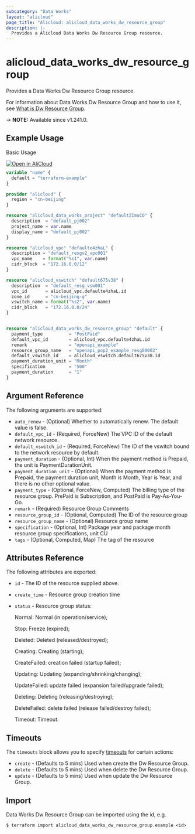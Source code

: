 ```yaml
---
subcategory: "Data Works"
layout: "alicloud"
page_title: "Alicloud: alicloud_data_works_dw_resource_group"
description: |-
  Provides a Alicloud Data Works Dw Resource Group resource.
---
```


# alicloud_data_works_dw_resource_group

Provides a Data Works Dw Resource Group resource.



For information about Data Works Dw Resource Group and how to use it, see [What is Dw Resource Group](https://www.alibabacloud.com/help/en/dataworks/developer-reference/api-dataworks-public-2024-05-18-createresourcegroup).

-> **NOTE:** Available since v1.241.0.

## Example Usage

Basic Usage

<div style="display: block;margin-bottom: 40px;"><div class="oics-button" style="float: right;position: absolute;margin-bottom: 10px;">
  <a href="https://api.aliyun.com/terraform?resource=alicloud_data_works_dw_resource_group&exampleId=290cd452-5b38-fd13-4495-3c3fb1c357b6164a772f&activeTab=example&spm=docs.r.data_works_dw_resource_group.0.290cd4525b&intl_lang=EN_US" target="_blank">
    <img alt="Open in AliCloud" src="https://img.alicdn.com/imgextra/i1/O1CN01hjjqXv1uYUlY56FyX_!!6000000006049-55-tps-254-36.svg" style="max-height: 44px; max-width: 100%;">
  </a>
</div></div>

```terraform
variable "name" {
  default = "terraform-example"
}

provider "alicloud" {
  region = "cn-beijing"
}

resource "alicloud_data_works_project" "defaultZImuCO" {
  description  = "default_pj002"
  project_name = var.name
  display_name = "default_pj002"
}

resource "alicloud_vpc" "defaulte4zhaL" {
  description = "default_resgv2_vpc001"
  vpc_name    = format("%s1", var.name)
  cidr_block  = "172.16.0.0/12"
}

resource "alicloud_vswitch" "default675v38" {
  description  = "default_resg_vsw001"
  vpc_id       = alicloud_vpc.defaulte4zhaL.id
  zone_id      = "cn-beijing-g"
  vswitch_name = format("%s2", var.name)
  cidr_block   = "172.16.0.0/24"
}


resource "alicloud_data_works_dw_resource_group" "default" {
  payment_type          = "PostPaid"
  default_vpc_id        = alicloud_vpc.defaulte4zhaL.id
  remark                = "openapi_example"
  resource_group_name   = "openapi_pop2_example_resg00002"
  default_vswitch_id    = alicloud_vswitch.default675v38.id
  payment_duration_unit = "Month"
  specification         = "500"
  payment_duration      = "1"
}
```

## Argument Reference

The following arguments are supported:
* `auto_renew` - (Optional) Whether to automatically renew. The default value is false.
* `default_vpc_id` - (Required, ForceNew) The VPC ID of the default network resource.
* `default_vswitch_id` - (Required, ForceNew) The ID of the vswitch bound to the network resource by default.
* `payment_duration` - (Optional, Int) When the payment method is Prepaid, the unit is PaymentDurationUnit.
* `payment_duration_unit` - (Optional) When the payment method is Prepaid, the payment duration unit, Month is Month, Year is Year, and there is no other optional value.
* `payment_type` - (Optional, ForceNew, Computed) The billing type of the resource group. PrePaid is Subscription, and PostPaid is Pay-As-You-Go.
* `remark` - (Required) Resource Group Comments
* `resource_group_id` - (Optional, Computed) The ID of the resource group
* `resource_group_name` - (Optional) Resource group name
* `specification` - (Optional, Int) Package year and package month resource group specifications, unit CU
* `tags` - (Optional, Computed, Map) The tag of the resource

## Attributes Reference

The following attributes are exported:
* `id` - The ID of the resource supplied above.
* `create_time` - Resource group creation time
* `status` - Resource group status:

  Normal: Normal (in operation/service);

  Stop: Freeze (expired);

  Deleted: Deleted (released/destroyed);

  Creating: Creating (starting);

  CreateFailed: creation failed (startup failed);

  Updating: Updating (expanding/shrinking/changing);

  UpdateFailed: update failed (expansion failed/upgrade failed);

  Deleting: Deleting (releasing/destroying);

  DeleteFailed: delete failed (release failed/destroy failed);

  Timeout: Timeout.

## Timeouts

The `timeouts` block allows you to specify [timeouts](https://www.terraform.io/docs/configuration-0-11/resources.html#timeouts) for certain actions:
* `create` - (Defaults to 5 mins) Used when create the Dw Resource Group.
* `delete` - (Defaults to 5 mins) Used when delete the Dw Resource Group.
* `update` - (Defaults to 5 mins) Used when update the Dw Resource Group.

## Import

Data Works Dw Resource Group can be imported using the id, e.g.

```shell
$ terraform import alicloud_data_works_dw_resource_group.example <id>
```